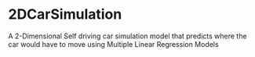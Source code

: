 # 2DCarSimulation
A 2-Dimensional Self driving car simulation model that predicts where the car would have to move using Multiple Linear Regression Models
